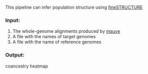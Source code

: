 This pipeline can infer population structure using [fineSTRUCTURE](https://people.maths.bris.ac.uk/~madjl/finestructure/finestructure_info.html)


### Input:
1. The whole-genome alignments produced by [mauve](http://darlinglab.org/mauve/user-guide/mauvealigner.html)
2. A file with the names of target genomes
3. A file with the name of reference genomes

### Output:
coancestry heatmap

